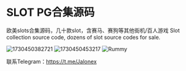 # SLOT PG合集源码
欧美slots合集源码，几十款slot，含赛马、赛狗等其他街机/百人游戏
Slot collection source code, dozens of slot source codes for sale.

![1730450382721](https://github.com/user-attachments/assets/9d41a098-929c-43ec-92dd-d1b57307fc3c)
![1730450453217](https://github.com/user-attachments/assets/7b189957-620f-4a64-b838-d362b84f343b)
![Rummy](https://github.com/user-attachments/assets/afc8ea56-7120-4770-b191-b06af5d3b197)

联系Telegram：https://t.me/Jalonex
